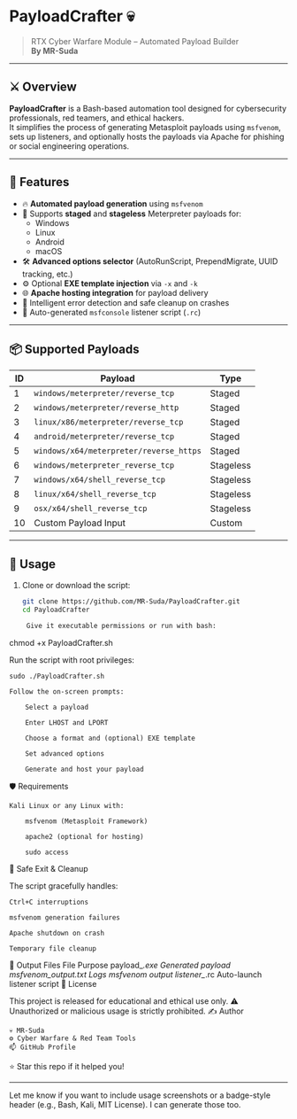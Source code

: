 # PayloadCrafter 💀
> RTX Cyber Warfare Module – Automated Payload Builder  
> **By MR-Suda**

---

## ⚔️ Overview

**PayloadCrafter** is a Bash-based automation tool designed for cybersecurity professionals, red teamers, and ethical hackers.  
It simplifies the process of generating Metasploit payloads using `msfvenom`, sets up listeners, and optionally hosts the payloads via Apache for phishing or social engineering operations.

---

## 🚀 Features

- 🔥 **Automated payload generation** using `msfvenom`
- 🎯 Supports **staged** and **stageless** Meterpreter payloads for:
  - Windows
  - Linux
  - Android
  - macOS
- 🛠️ **Advanced options selector** (AutoRunScript, PrependMigrate, UUID tracking, etc.)
- ⚙️ Optional **EXE template injection** via `-x` and `-k`
- 🌐 **Apache hosting integration** for payload delivery
- 🧠 Intelligent error detection and safe cleanup on crashes
- 📜 Auto-generated `msfconsole` listener script (`.rc`)

---

## 📦 Supported Payloads

| ID  | Payload                                     | Type      |
|-----|---------------------------------------------|-----------|
| 1   | `windows/meterpreter/reverse_tcp`           | Staged    |
| 2   | `windows/meterpreter/reverse_http`          | Staged    |
| 3   | `linux/x86/meterpreter/reverse_tcp`         | Staged    |
| 4   | `android/meterpreter/reverse_tcp`           | Staged    |
| 5   | `windows/x64/meterpreter/reverse_https`     | Staged    |
| 6   | `windows/meterpreter_reverse_tcp`           | Stageless |
| 7   | `windows/x64/shell_reverse_tcp`             | Stageless |
| 8   | `linux/x64/shell_reverse_tcp`               | Stageless |
| 9   | `osx/x64/shell_reverse_tcp`                 | Stageless |
| 10  | Custom Payload Input                        | Custom    |

---

## 🧪 Usage

1. Clone or download the script:
   ```bash
   git clone https://github.com/MR-Suda/PayloadCrafter.git
   cd PayloadCrafter

    Give it executable permissions or run with bash:

chmod +x PayloadCrafter.sh

Run the script with root privileges:

    sudo ./PayloadCrafter.sh

    Follow the on-screen prompts:

        Select a payload

        Enter LHOST and LPORT

        Choose a format and (optional) EXE template

        Set advanced options

        Generate and host your payload

🛡️ Requirements

    Kali Linux or any Linux with:

        msfvenom (Metasploit Framework)

        apache2 (optional for hosting)

        sudo access

🧼 Safe Exit & Cleanup

The script gracefully handles:

    Ctrl+C interruptions

    msfvenom generation failures

    Apache shutdown on crash

    Temporary file cleanup

📁 Output Files
File	Purpose
payload_*.exe	Generated payload
msfvenom_output.txt	Logs msfvenom output
listener_*.rc	Auto-launch listener script
📜 License

This project is released for educational and ethical use only.
⚠️ Unauthorized or malicious usage is strictly prohibited.
✍️ Author

    💀 MR-Suda
    ⚙️ Cyber Warfare & Red Team Tools
    📫 GitHub Profile

⭐ Star this repo if it helped you!

---

Let me know if you want to include usage screenshots or a badge-style header (e.g., Bash, Kali, MIT License). I can generate those too.
